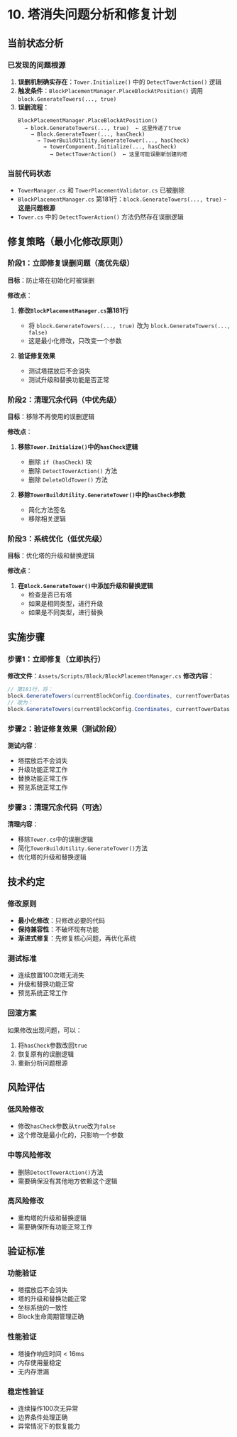 # 10. 塔消失问题分析和修复计划

## 当前状态分析

### 已发现的问题根源
1. **误删机制确实存在**：`Tower.Initialize()` 中的 `DetectTowerAction()` 逻辑
2. **触发条件**：`BlockPlacementManager.PlaceBlockAtPosition()` 调用 `block.GenerateTowers(..., true)`
3. **误删流程**：
   ```
   BlockPlacementManager.PlaceBlockAtPosition()
     → block.GenerateTowers(..., true)  ← 这里传递了true
       → Block.GenerateTower(..., hasCheck)
         → TowerBuildUtility.GenerateTower(..., hasCheck)
           → towerComponent.Initialize(..., hasCheck)
             → DetectTowerAction()  ← 这里可能误删新创建的塔
   ```

### 当前代码状态
- `TowerManager.cs` 和 `TowerPlacementValidator.cs` 已被删除
- `BlockPlacementManager.cs` 第181行：`block.GenerateTowers(..., true)` - **这是问题根源**
- `Tower.cs` 中的 `DetectTowerAction()` 方法仍然存在误删逻辑

## 修复策略（最小化修改原则）

### 阶段1：立即修复误删问题（高优先级）
**目标**：防止塔在初始化时被误删

**修改点**：
1. **修改`BlockPlacementManager.cs`第181行**
   - 将 `block.GenerateTowers(..., true)` 改为 `block.GenerateTowers(..., false)`
   - 这是最小化修改，只改变一个参数

2. **验证修复效果**
   - 测试塔摆放后不会消失
   - 测试升级和替换功能是否正常

### 阶段2：清理冗余代码（中优先级）
**目标**：移除不再使用的误删逻辑

**修改点**：
1. **移除`Tower.Initialize()`中的`hasCheck`逻辑**
   - 删除 `if (hasCheck)` 块
   - 删除 `DetectTowerAction()` 方法
   - 删除 `DeleteOldTower()` 方法

2. **移除`TowerBuildUtility.GenerateTower()`中的`hasCheck`参数**
   - 简化方法签名
   - 移除相关逻辑

### 阶段3：系统优化（低优先级）
**目标**：优化塔的升级和替换逻辑

**修改点**：
1. **在`Block.GenerateTower()`中添加升级和替换逻辑**
   - 检查是否已有塔
   - 如果是相同类型，进行升级
   - 如果是不同类型，进行替换

## 实施步骤

### 步骤1：立即修复（立即执行）
**修改文件**：`Assets/Scripts/Block/BlockPlacementManager.cs`
**修改内容**：
```csharp
// 第181行，将：
block.GenerateTowers(currentBlockConfig.Coordinates, currentTowerDatas.ToArray(), tilemap, true);
// 改为：
block.GenerateTowers(currentBlockConfig.Coordinates, currentTowerDatas.ToArray(), tilemap, false);
```

### 步骤2：验证修复效果（测试阶段）
**测试内容**：
- 塔摆放后不会消失
- 升级功能正常工作
- 替换功能正常工作
- 预览系统正常工作

### 步骤3：清理冗余代码（可选）
**清理内容**：
- 移除`Tower.cs`中的误删逻辑
- 简化`TowerBuildUtility.GenerateTower()`方法
- 优化塔的升级和替换逻辑

## 技术约定

### 修改原则
- **最小化修改**：只修改必要的代码
- **保持兼容性**：不破坏现有功能
- **渐进式修复**：先修复核心问题，再优化系统

### 测试标准
- 连续放置100次塔无消失
- 升级和替换功能正常
- 预览系统正常工作

### 回滚方案
如果修改出现问题，可以：
1. 将`hasCheck`参数改回`true`
2. 恢复原有的误删逻辑
3. 重新分析问题根源

## 风险评估

### 低风险修改
- 修改`hasCheck`参数从`true`改为`false`
- 这个修改是最小化的，只影响一个参数

### 中等风险修改
- 删除`DetectTowerAction()`方法
- 需要确保没有其他地方依赖这个逻辑

### 高风险修改
- 重构塔的升级和替换逻辑
- 需要确保所有功能正常工作

## 验证标准

### 功能验证
- 塔摆放后不会消失
- 塔的升级和替换功能正常
- 坐标系统的一致性
- Block生命周期管理正确

### 性能验证
- 塔操作响应时间 < 16ms
- 内存使用量稳定
- 无内存泄漏

### 稳定性验证
- 连续操作100次无异常
- 边界条件处理正确
- 异常情况下的恢复能力 